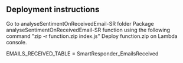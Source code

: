 ## Deployment instructions
Go to analyseSentimentOnReceivedEmail-SR folder 
Package analyseSentimentOnReceivedEmail-SR function using the following command "zip -r function.zip index.js"
Deploy function.zip on Lambda console.


EMAILS_RECEIVED_TABLE = SmartResponder_EmailsReceived
